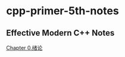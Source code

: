 # cpp-primer-5th-notes

## Effective Modern C++ Notes

[Chapter 0.绪论](https://github.com/sy4b/Cpp-Notes/blob/main/Effective%20C%2B%2B%20Note/Chapter%200.%20绪论.md)
